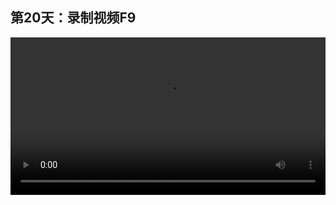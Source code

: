 ## 第20天：录制视频F9
 
 
<video width="100%" controls controlslist="nodownload nofullscreen noremoteplayback" disablePictureInPicture>
  <source src="https://api.keepwork.com/storage/v0/siteFiles/12015/raw#1586909581895session20.webm" type="video/webm">
  <source src="https://api.keepwork.com/storage/v0/siteFiles/12016/raw#1586909591742session20_small.mp4" type="video/mp4" />
   
  你的浏览器不支持播放
</video>
<style>
video::-webkit-media-controls-fullscreen-button { display: none; } 
</style>

### 字幕

我们按Esc键，
在窗口项下选择**视频录制**，
快捷键是**F9**。
第一次运行，需要安装最新的插件。
点击是。
安装完成，我们看到这样一个界面，
我们点击**输出格式**。
注意，这里边最特殊的是1080p的输出方式。
这种输出方式，在录制的时候，画面也会变得很慢。
但是输出的时候是高清的。
而其他所有的录制方式，都是按照当前的播放速度实时地录制的。
对于一般的作品，我们推荐使用**720p**这种格式。
我们点击确定。
左上角显示了当前的时间。
按F9可以暂停。
生成的文件在这里，一般是我们的桌面。
我们看到，在桌面上会生成一个mp4文件。

### 动手练习
尝试录制一段视频，分享到你的朋友圈。

### 查看相关作品
[电影方块教学4](https://keepwork.com/official/paracraft/videos/vt_movie_block_4)
